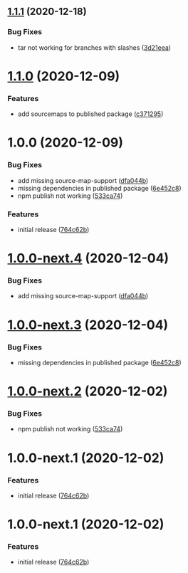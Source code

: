 ## [1.1.1](https://github.com/getmeli/meli-cli/compare/v1.1.0...v1.1.1) (2020-12-18)


### Bug Fixes

* tar not working for branches with slashes ([3d21eea](https://github.com/getmeli/meli-cli/commit/3d21eea2347cc382b46ddc08de29b19ec6e88231))

# [1.1.0](https://github.com/getmeli/meli-cli/compare/v1.0.0...v1.1.0) (2020-12-09)


### Features

* add sourcemaps to published package ([c371295](https://github.com/getmeli/meli-cli/commit/c3712955958d852d09d860a51a35b6af6507ec45))

# 1.0.0 (2020-12-09)


### Bug Fixes

* add missing source-map-support ([dfa044b](https://github.com/getmeli/meli-cli/commit/dfa044bbd899b53cfe0d965c077c88ad2779577c))
* missing dependencies in published package ([6e452c8](https://github.com/getmeli/meli-cli/commit/6e452c8efc06b29a40f9e5b0bd5532716c28a51e))
* npm publish not working ([533ca74](https://github.com/getmeli/meli-cli/commit/533ca741b4210f97c7827f222aa71ef1490bf0c9))


### Features

* initial release ([764c62b](https://github.com/getmeli/meli-cli/commit/764c62b6b88a5c2450db6052efee905821a08d51))

# [1.0.0-next.4](https://github.com/getmeli/meli-cli/compare/v1.0.0-next.3...v1.0.0-next.4) (2020-12-04)


### Bug Fixes

* add missing source-map-support ([dfa044b](https://github.com/getmeli/meli-cli/commit/dfa044bbd899b53cfe0d965c077c88ad2779577c))

# [1.0.0-next.3](https://github.com/getmeli/meli-cli/compare/v1.0.0-next.2...v1.0.0-next.3) (2020-12-04)


### Bug Fixes

* missing dependencies in published package ([6e452c8](https://github.com/getmeli/meli-cli/commit/6e452c8efc06b29a40f9e5b0bd5532716c28a51e))

# [1.0.0-next.2](https://github.com/getmeli/meli-cli/compare/v1.0.0-next.1...v1.0.0-next.2) (2020-12-02)


### Bug Fixes

* npm publish not working ([533ca74](https://github.com/getmeli/meli-cli/commit/533ca741b4210f97c7827f222aa71ef1490bf0c9))

# 1.0.0-next.1 (2020-12-02)


### Features

* initial release ([764c62b](https://github.com/getmeli/meli-cli/commit/764c62b6b88a5c2450db6052efee905821a08d51))

# 1.0.0-next.1 (2020-12-02)


### Features

* initial release ([764c62b](https://github.com/getmeli/meli-cli/commit/764c62b6b88a5c2450db6052efee905821a08d51))
